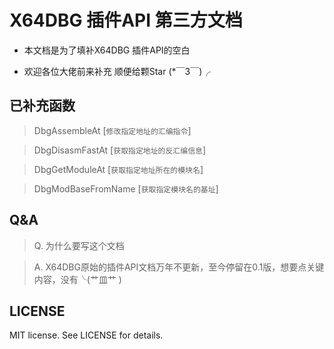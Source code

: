 # X64DBG 插件API 第三方文档
* 本文档是为了填补X64DBG 插件API的空白 

* 欢迎各位大佬前来补充 顺便给颗Star (*￣3￣)╭

## 已补充函数
> DbgAssembleAt [`修改指定地址的汇编指令`]

> DbgDisasmFastAt [`获取指定地址的反汇编信息`]

> DbgGetModuleAt [`获取指定地址所在的模块名`]

> DbgModBaseFromName [`获取指定模块名的基址`]

## Q&A
> Q. 为什么要写这个文档 

> A. X64DBG原始的插件API文档万年不更新，至今停留在0.1版，想要点关键内容，没有╰(艹皿艹 )

## LICENSE
MIT license. See LICENSE for details.